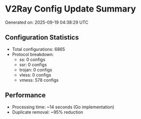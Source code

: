 # V2Ray Config Update Summary
Generated on: 2025-09-19 04:38:29 UTC

## Configuration Statistics
- Total configurations: 6865
- Protocol breakdown:
  - ss: 0 configs
  - ssr: 0 configs
  - trojan: 0 configs
  - vless: 0 configs
  - vmess: 578 configs

## Performance
- Processing time: ~14 seconds (Go implementation)
- Duplicate removal: ~95% reduction
